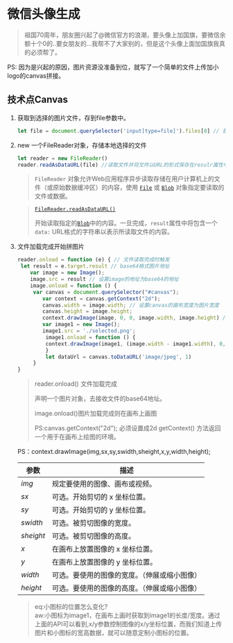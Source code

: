 # 微信头像生成

> 祖国70周年，朋友圈兴起了@微信官方的浪潮，要头像上加国旗，要微信余额十个0的..要女朋友的...我帮不了大家别的，但是这个头像上面加国旗我真的必须帮了。

PS: 因为是兴起的原因，图片资源没准备到位，就写了一个简单的文件上传加小logo的canvas拼接。

## 技术点Canvas

1. 获取到选择的图片文件，存到file参数中。

   ```javascript
   let file = document.querySelector('input[type=file]').files[0] // 获取选择的文件，这里是图片类型 
   ```

2. new 一个FileReader对象，存储本地选择的文件

   ```javascript
   let reader = new FileReader()
   reader.readAsDataURL(file) //读取文件并将文件以URL的形式保存在resulr属性中 base64格式 
   ```

   > `FileReader` 对象允许Web应用程序异步读取存储在用户计算机上的文件（或原始数据缓冲区）的内容，使用 [`File`](https://developer.mozilla.org/zh-CN/docs/Web/API/File) 或 [`Blob`](https://developer.mozilla.org/zh-CN/docs/Web/API/Blob) 对象指定要读取的文件或数据。

   > [`FileReader.readAsDataURL()`](https://developer.mozilla.org/zh-CN/docs/Web/API/FileReader/readAsDataURL)
   >
   > 开始读取指定的[`Blob`](https://developer.mozilla.org/zh-CN/docs/Web/API/Blob)中的内容。一旦完成，`result`属性中将包含一个`data:` URL格式的字符串以表示所读取文件的内容。

3. 文件加载完成开始拼图片

   ```javascript
   reader.onload = function (e) { // 文件读取完成时触发  
   	let result = e.target.result // base64格式图片地址  
       var image = new Image();
       image.src = result // 设置image的地址为base64的地址  
       image.onload = function () {
       	var canvas = document.querySelector("#canvas");
           var context = canvas.getContext("2d");
           canvas.width = image.width; // 设置canvas的画布宽度为图片宽度  
           canvas.height = image.height;
           context.drawImage(image, 0, 0, image.width, image.height) // 在canvas上绘制图片
           var image1 = new Image();
           image1.src = './selected.png';
        	image1.onload = function () {
   			context.drawImage(image1, (image.width - image1.width), 0, image1.width, image1.height)
        	}
        	let dataUrl = canvas.toDataURL('image/jpeg', 1)
      	}
   }
   ```

   > reader.onload() 文件加载完成
   >
   > 声明一个图片对象，去接收文件的base64地址。
   >
   > image.onload()图片加载完成则在画布上画图
   >
   > PS:canvas.getContext("2d"); 必须设置成2d
   >    getContext() 方法返回一个用于在画布上绘图的环境。

   PS：context.drawImage(img,sx,sy,swidth,sheight,x,y,width,height);

   | 参数      | 描述                                         |
   | --------- | -------------------------------------------- |
   | *img*     | 规定要使用的图像、画布或视频。               |
   | *sx*      | 可选。开始剪切的 x 坐标位置。                |
   | *sy*      | 可选。开始剪切的 y 坐标位置。                |
   | *swidth*  | 可选。被剪切图像的宽度。                     |
   | *sheight* | 可选。被剪切图像的高度。                     |
   | *x*       | 在画布上放置图像的 x 坐标位置。              |
   | *y*       | 在画布上放置图像的 y 坐标位置。              |
   | *width*   | 可选。要使用的图像的宽度。（伸展或缩小图像） |
   | *height*  | 可选。要使用的图像的高度。（伸展或缩小图像） |
   
   >eq:小图标的位置怎么变化?  
   >aw:小图标为image1，在画布上画时获取到image1的长度/宽度。通过上面的API可以看到,x/y参数控制图像的x/y坐标位置，而我们知道上传图片和小图标的宽高数据，就可以随意定制小图标的位置。
